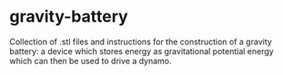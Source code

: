 # gravity-battery
Collection of .stl files and instructions for the construction of a gravity battery: a device which stores energy as gravitational potential energy which can then be used to drive a dynamo. 
